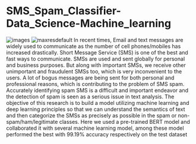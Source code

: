 # SMS_Spam_Classifier-Data_Science-Machine_learning
![images](https://github.com/madhukalamata/SMS_Spam_Classifier-Data_Science-Machine_learning/assets/123944012/f4418399-25b3-4b1c-a4b6-11a1f1003362)
![maxresdefault](https://github.com/madhukalamata/SMS_Spam_Classifier-Data_Science-Machine_learning/assets/123944012/56045770-bdb7-4ade-bddb-0427ede7cb10)
In recent times, Email and text messages are widely used to communicate as the number of cell phones/mobiles has increased drastically. Short Message Service (SMS) is one of the best and fast ways to communicate. SMSs are used and sent globally for personal and business purposes. But along with important SMSs, we receive other unimportant and fraudulent SMSs too, which is very inconvenient to the users. A lot of bogus messages are being sent for both personal and professional reasons, which is contributing to the problem of SMS spam. Accurately identifying spam SMS is a difficult and important endeavor and the detection of spam is seen as a serious issue in text analysis. The objective of this research is to build a model utilizing machine learning and deep learning principles so that we can understand the semantics of text and then categorize the SMSs as precisely as possible in the spam or non-spam/ham/legitimate classes. Here we used a pre-trained BERT model and collaborated it with several machine learning  model, among these model performed the best with 99.19% accuracy respectively on the test dataset
